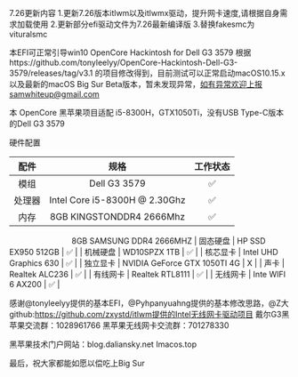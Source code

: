 7.26更新内容
1.更新7.26版本itlwm以及itlwmx驱动，提升网卡速度,请根据自身需求加载使用
2.更新部分efi驱动文件为7.26最新编译版
3.替换fakesmc为vituralsmc


本EFI可正常引导win10
OpenCore Hackintosh for Dell G3 3579
根据https://github.com/tonyleelyy/OpenCore-Hackintosh-Dell-G3-3579/releases/tag/v3.1
的项目修改得到，目前测试可以正常启动macOS10.15.x以及最新的macOS Big Sur Beta版本，暂未发现异常，如有异常欢迎上报samwhiteup@gmail.com

本 OpenCore 黑苹果项目适配 i5-8300H，GTX1050Ti，没有USB Type-C版本的Dell G3 3579

硬件配置

|   配件   |             规格              | 工作状态 |
| :------: | :---------------------------: | :------: |
|   模组   |         Dell G3 3579          |    ✅     |
|  处理器  | Intel Core i5-8300H @ 2.30Ghz |    ✅     |
|   内存   |    8GB KINGSTONDDR4 2666Mhz   |    ✅     |
　　　　　　　　8GB SAMSUNG DDR4 2666MHZ
| 固态硬盘 |   HP SSD EX950 512GB    |    ✅     |
| 机械硬盘 |         WD10SPZX 1TB          |    ✅     |
| 核芯显卡 |    Intel UHD Graphics 630    |    ✅     |
| 独立显卡 |  NVIDIA GeForce GTX 1050TI 4G   |    X     |
|   声卡   |        Realtek ALC236         |    ✅     |
| 有线网卡 |        Realtek RTL8111        |    ✅     |
| 无线网卡 |     Inte WIFI 6 AX200    |  ✅  |

感谢@tonyleelyy提供的基本EFI，@Pyhpanyuahng提供的基本修改思路，@Z大github:https://github.com/zxystd/itlwm提供的Intel无线网卡驱动项目
戴尔G3黑苹果交流群：1028961766
黑苹果无线网卡交流群：701278330

黑苹果技术门户网站：blog.daliansky.net
Imacos.top

最后，祝大家都能如愿以偿吃上Big Sur


